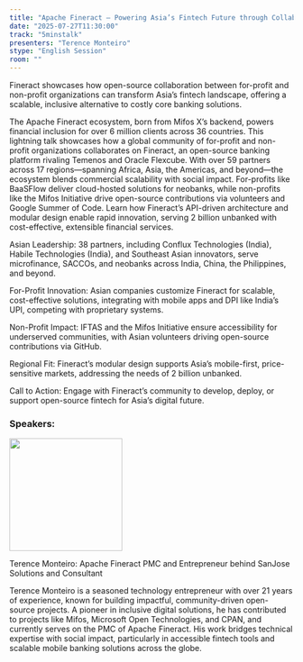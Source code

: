```yaml
---
title: "Apache Fineract – Powering Asia’s Fintech Future through Collaboration"
date: "2025-07-27T11:30:00"
track: "5minstalk"
presenters: "Terence Monteiro"
stype: "English Session"
room: ""
---
```


Fineract showcases how open-source collaboration between for-profit and non-profit organizations can transform Asia’s fintech landscape, offering a scalable, inclusive alternative to costly core banking solutions.

The Apache Fineract ecosystem, born from Mifos X’s backend, powers financial inclusion for over 6 million clients across 36 countries. This lightning talk showcases how a global community of for-profit and non-profit organizations collaborates on Fineract, an open-source banking platform rivaling Temenos and Oracle Flexcube. With over 59 partners across 17 regions—spanning Africa, Asia, the Americas, and beyond—the ecosystem blends commercial scalability with social impact. For-profits like BaaSFlow deliver cloud-hosted solutions for neobanks, while non-profits like the Mifos Initiative drive open-source contributions via volunteers and Google Summer of Code. Learn how Fineract’s API-driven architecture and modular design enable rapid innovation, serving 2 billion unbanked with cost-effective, extensible financial services.

Asian Leadership: 38 partners, including Conflux Technologies (India), Habile Technologies (India), and Southeast Asian innovators, serve microfinance, SACCOs, and neobanks across India, China, the Philippines, and beyond.

For-Profit Innovation: Asian companies customize Fineract for scalable, cost-effective solutions, integrating with mobile apps and DPI like India’s UPI, competing with proprietary systems.

Non-Profit Impact: IFTAS and the Mifos Initiative ensure accessibility for underserved communities, with Asian volunteers driving open-source contributions via GitHub.

Regional Fit: Fineract’s modular design supports Asia’s mobile-first, price-sensitive markets, addressing the needs of 2 billion unbanked.

Call to Action: Engage with Fineract’s community to develop, deploy, or support open-source fintech for Asia’s digital future.

### Speakers:


<img src="https://sessionize.com/image/d892-400o400o1-M2MAq2QAry4oMkpTjCmxy1.jpg" width="200" /><br/>

Terence Monteiro: Apache Fineract PMC and Entrepreneur behind SanJose Solutions and Consultant

Terence Monteiro is a seasoned technology entrepreneur with over 21 years of experience, known for building impactful, community-driven open-source projects. A pioneer in inclusive digital solutions, he has contributed to projects like Mifos, Microsoft Open Technologies, and CPAN, and currently serves on the PMC of Apache Fineract. His work bridges technical expertise with social impact, particularly in accessible fintech tools and scalable mobile banking solutions across the globe.